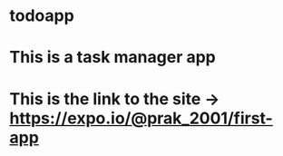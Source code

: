 # todoapp

# This is a task manager app

# This is the link to the site -> https://expo.io/@prak_2001/first-app
